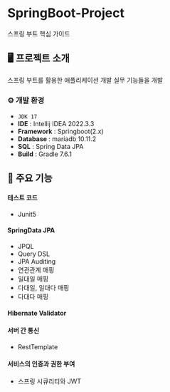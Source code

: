 # SpringBoot-Project
스프링 부트 핵심 가이드


## 🖥️ 프로젝트 소개
스프링 부트를 활용한 애플리케이션 개발 실무 기능들을 개발
<br>

### ⚙️ 개발 환경
- `JDK 17`
- **IDE** : Intellij IDEA 2022.3.3
- **Framework** : Springboot(2.x)
- **Database** : mariadb 10.11.2
- **SQL** : Spring Data JPA
- **Build** : Gradle 7.6.1

## 📌 주요 기능
#### 테스트 코드
- Junit5

#### SpringData JPA
- JPQL
- Query DSL
- JPA Auditing
- 연관관계 매핑
 - 일대일 매핑
 - 다대일, 일대다 매핑
 - 다대다 매핑

#### Hibernate Validator

#### 서버 간 통신
- RestTemplate

#### 서비스의 인증과 권한 부여
- 스프링 시큐리티와 JWT
